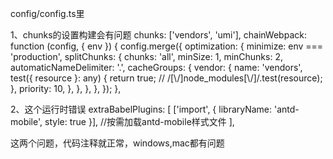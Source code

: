 config/config.ts里

1、chunks的设置构建会有问题
chunks: ['vendors', 'umi'],
  chainWebpack: function (config, { env }) {
    config.merge({
      optimization: {
        minimize: env === 'production',
        splitChunks: {
          chunks: 'all',
          minSize: 1,
          minChunks: 2,
          automaticNameDelimiter: '.',
          cacheGroups: {
            vendor: {
              name: 'vendors',
              test({ resource }: any) {
                return true; // /[\\/]node_modules[\\/]/.test(resource);
              },
              priority: 10,
            },
          },
        },
      },
    });
  },

2、这个运行时错误
extraBabelPlugins: [
['import', { libraryName: 'antd-mobile', style: true }], //按需加载antd-mobile样式文件
],

这两个问题，代码注释就正常，windows,mac都有问题

